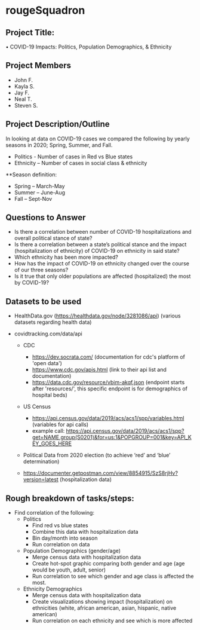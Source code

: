# rougeSquadron
## Project Title: 
•	COVID-19 Impacts: Politics, Population Demographics, & Ethnicity

## Project Members
* John F.
* Kayla S.
* Jay F.
* Neal T.
* Steven S.

## Project Description/Outline
In looking at data on COVID-19 cases we compared the following by yearly seasons in 2020; Spring, Summer, and Fall.

* Politics - Number of cases in Red vs Blue states
* Ethnicity – Number of cases in social class & ethnicity

**Season definition:
* Spring – March-May
* Summer – June-Aug
* Fall – Sept-Nov

## Questions to Answer
* Is there a correlation between number of COVID-19 hospitalizations and overall political stance of state?
* Is there a correlation between a state’s political stance and the impact (hospitalization of ethnicity) of COVID-19 on ethnicity in said state?
* Which ethnicity has been more impacted?
* How has the impact of COVID-19 on ethnicity changed over the course of our three seasons?
* Is it true that only older populations are affected (hospitalized) the most by COVID-19?

## Datasets to be used
* HealthData.gov (https://healthdata.gov/node/3281086/api) (various datasets regarding health data)
* covidtracking.com/data/api

    * CDC

        * https://dev.socrata.com/ (documentation for cdc's platform of 'open data')
        * https://www.cdc.gov/apis.html (link to their api list and documentation)
        * https://data.cdc.gov/resource/vbim-akqf.json (endpoint starts after 'resources/', this specific endpoint is for demographics of hospital beds)
    * US Census
        * https://api.census.gov/data/2019/acs/acs1/spp/variables.html (variables for api calls)
        * example call: https://api.census.gov/data/2019/acs/acs1/spp?get=NAME,group(S0201)&for=us:1&POPGROUP=001&key=API_KEY_GOES_HERE
        
    * Political Data from 2020 election (to achieve ‘red’ and ‘blue’ determination)
    * https://documenter.getpostman.com/view/8854915/SzS8rjHv?version=latest (hospitalization data)

## Rough breakdown of tasks/steps:
* Find correlation of the following:
    * Politics
        * Find red vs blue states
        * Combine this data with hospitalization data
        * Bin day/month into season
        * Run correlation on data
    * Population Demographics (gender/age)
        * Merge census data with hospitalization data 
        * Create hot-spot graphic comparing both gender and age (age would be youth, adult, senior)
        * Run correlation to see which gender and age class is affected the most.
    * Ethnicity Demographics
        * Merge census data with hospitalization data
        * Create visualizations showing impact (hospitalization) on ethnicities (white, african american, asian, hispanic, native american)
        * Run correlation on each ethnicity and see which is more affected
